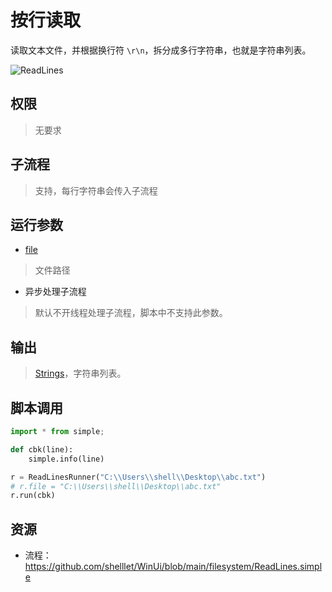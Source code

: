 # 按行读取 
读取文本文件，并根据换行符 `\r\n`，拆分成多行字符串，也就是字符串列表。

![ReadLines](./images/03.png ':size=90%')

## 权限
> 无要求

## 子流程
> 支持，每行字符串会传入子流程


## 运行参数

* [file](./types/Path.md)
>  文件路径
* 异步处理子流程
>   默认不开线程处理子流程，脚本中不支持此参数。

## 输出

> [Strings](./types/String.md)，字符串列表。   


## 脚本调用

```python
import * from simple;

def cbk(line):
    simple.info(line)

r = ReadLinesRunner("C:\\Users\\shell\\Desktop\\abc.txt")
# r.file = "C:\\Users\\shell\\Desktop\\abc.txt"
r.run(cbk)


```

## 资源

* 流程：https://github.com/shelllet/WinUi/blob/main/filesystem/ReadLines.simple



